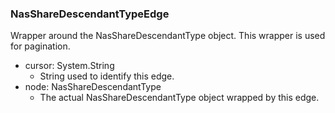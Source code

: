 ### NasShareDescendantTypeEdge
Wrapper around the NasShareDescendantType object. This wrapper is used for pagination.

- cursor: System.String
  - String used to identify this edge.
- node: NasShareDescendantType
  - The actual NasShareDescendantType object wrapped by this edge.
